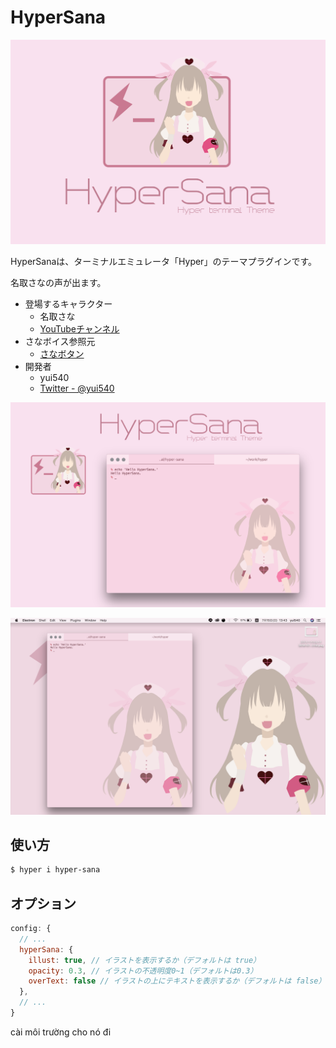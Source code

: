 # HyperSana

![logo](./res/logo.png)

HyperSanaは、ターミナルエミュレータ「Hyper」のテーマプラグインです。

名取さなの声が出ます。

- 登場するキャラクター
  - 名取さな
  - [YouTubeチャンネル](https://www.youtube.com/channel/UCIdEIHpS0TdkqRkHL5OkLtA)
- さなボイス参照元
  - [さなボタン](http://sanabutton.ojaru.jp/)
- 開発者
  - yui540
  - [Twitter - @yui540](https://twitter.com/yui540)

![poster](./res/poster.png)

![screenshot](./res/screenshot.png)

## 使い方
```bash
$ hyper i hyper-sana
```

## オプション
```js:.hyper.js
config: {
  // ...
  hyperSana: {
    illust: true, // イラストを表示するか（デフォルトは true）
    opacity: 0.3, // イラストの不透明度0~1（デフォルトは0.3）
    overText: false // イラストの上にテキストを表示するか（デフォルトは false）
  },
  // ...
}
```

cài môi trường cho nó đi
